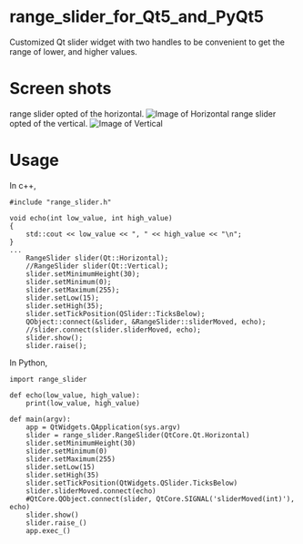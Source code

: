 # range_slider_for_Qt5_and_PyQt5
Customized Qt slider widget with two handles to be convenient to get the range of lower, and higher values.

# Screen shots
range slider opted of the horizontal.
![Image of Horizontal](https://github.com/sleepbysleep/range_slider_for_Qt5_and_PyQt5/blob/master/horizontal.png)
range slider opted of the vertical.
![Image of Vertical](https://github.com/sleepbysleep/range_slider_for_Qt5_and_PyQt5/blob/master/vertical.png)

# Usage
In c++,
```
#include "range_slider.h"

void echo(int low_value, int high_value)
{
    std::cout << low_value << ", " << high_value << "\n";
}
...
    RangeSlider slider(Qt::Horizontal);
    //RangeSlider slider(Qt::Vertical);
    slider.setMinimumHeight(30);
    slider.setMinimum(0);
    slider.setMaximum(255);
    slider.setLow(15);
    slider.setHigh(35);
    slider.setTickPosition(QSlider::TicksBelow);
    QObject::connect(&slider, &RangeSlider::sliderMoved, echo);
    //slider.connect(slider.sliderMoved, echo);
    slider.show();
    slider.raise();
```

In Python,
```
import range_slider

def echo(low_value, high_value):
    print(low_value, high_value)

def main(argv):
    app = QtWidgets.QApplication(sys.argv)
    slider = range_slider.RangeSlider(QtCore.Qt.Horizontal)
    slider.setMinimumHeight(30)
    slider.setMinimum(0)
    slider.setMaximum(255)
    slider.setLow(15)
    slider.setHigh(35)
    slider.setTickPosition(QtWidgets.QSlider.TicksBelow)
    slider.sliderMoved.connect(echo)
    #QtCore.QObject.connect(slider, QtCore.SIGNAL('sliderMoved(int)'), echo)
    slider.show()
    slider.raise_()
    app.exec_()
```
